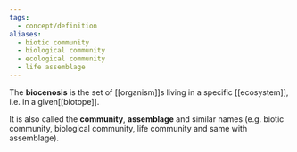 ```yaml
---
tags:
  - concept/definition
aliases:
  - biotic community
  - biological community
  - ecological community
  - life assemblage
---
```

The **biocenosis** is the set of [[organism]]s living in a specific [[ecosystem]], i.e. in a given[[biotope]].

It is also called the **community**, **assemblage** and similar names (e.g. biotic community, biological community, life community and same with assemblage).